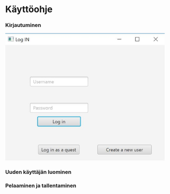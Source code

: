 # Käyttöohje


### Kirjautuminen

<img src="https://github.com/lehtoneo/ot-harjoitustyo/blob/master/ot2048/dokumentaatio/kuvia/logInKuva.JPG" width = "1500">

### Uuden käyttäjän luominen

### Pelaaminen ja tallentaminen
